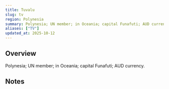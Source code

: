 ```yaml
---
title: Tuvalu
slug: tv
region: Polynesia
summary: Polynesia; UN member; in Oceania; capital Funafuti; AUD currency.
aliases: ["TV"]
updated_at: 2025-10-12
---
```


## Overview

Polynesia; UN member; in Oceania; capital Funafuti; AUD currency.

## Notes

<!-- Add your first note below -->
